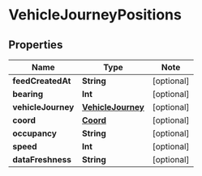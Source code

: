# VehicleJourneyPositions

## Properties

Name | Type | Note
---- | ---- | ----
**feedCreatedAt** | **String** | [optional] 
**bearing** | **Int** | [optional] 
**vehicleJourney** | [**VehicleJourney**](VehicleJourney.md) | [optional] 
**coord** | [**Coord**](Coord.md) | [optional] 
**occupancy** | **String** | [optional] 
**speed** | **Int** | [optional] 
**dataFreshness** | **String** | [optional] 

